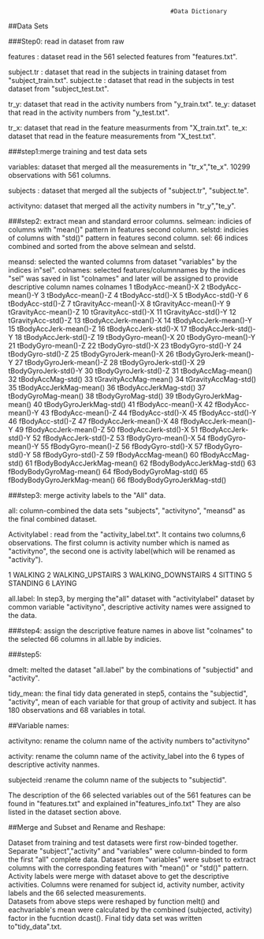                                                   #Data Dictionary

##Data Sets

###Step0: read in dataset from raw

features : dataset read in  the 561 selected features from "features.txt".

subject.tr : dataset that read in the subjects in training dataset from "subject_train.txt".
subject.te : dataset that read in the subjects in test dataset from "subject_test.txt".

tr_y: dataset that read in the activity numbers from "y_train.txt".
te_y: dataset that read in the activity numbers from "y_test.txt".

tr_x: dataset that read in the feature measurments from "X_train.txt".
te_x: dataset that read in the feature measurements from "X_test.txt".

###step1:merge training and test data sets

variables: dataset that merged all the measurements in "tr_x","te_x". 10299 observations with 561 columns.

subjects : dataset that merged all the subjects of "subject.tr", "subject.te".

activityno: dataset that merged all the activity numbers in "tr_y","te_y".

###step2: extract mean and standard erroor columns.
selmean: indicies of columns with "mean()" pattern in features second column.
selstd:  indicies of columns with "std()" pattern in features second column.
sel: 66 indices combined and sorted from the above selmean and selstd.

meansd: selected the wanted columns from dataset "variables" by the indices in"sel".
colnames: selected features/columnnames by the indices "sel" was saved in list "colnames" and later will be 
assigned to provide descriptive column names
                     colnames
1            tBodyAcc-mean()-X
2            tBodyAcc-mean()-Y
3            tBodyAcc-mean()-Z
4             tBodyAcc-std()-X
5             tBodyAcc-std()-Y
6             tBodyAcc-std()-Z
7         tGravityAcc-mean()-X
8         tGravityAcc-mean()-Y
9         tGravityAcc-mean()-Z
10         tGravityAcc-std()-X
11         tGravityAcc-std()-Y
12         tGravityAcc-std()-Z
13       tBodyAccJerk-mean()-X
14       tBodyAccJerk-mean()-Y
15       tBodyAccJerk-mean()-Z
16        tBodyAccJerk-std()-X
17        tBodyAccJerk-std()-Y
18        tBodyAccJerk-std()-Z
19          tBodyGyro-mean()-X
20          tBodyGyro-mean()-Y
21          tBodyGyro-mean()-Z
22           tBodyGyro-std()-X
23           tBodyGyro-std()-Y
24           tBodyGyro-std()-Z
25      tBodyGyroJerk-mean()-X
26      tBodyGyroJerk-mean()-Y
27      tBodyGyroJerk-mean()-Z
28       tBodyGyroJerk-std()-X
29       tBodyGyroJerk-std()-Y
30       tBodyGyroJerk-std()-Z
31          tBodyAccMag-mean()
32           tBodyAccMag-std()
33       tGravityAccMag-mean()
34        tGravityAccMag-std()
35      tBodyAccJerkMag-mean()
36       tBodyAccJerkMag-std()
37         tBodyGyroMag-mean()
38          tBodyGyroMag-std()
39     tBodyGyroJerkMag-mean()
40      tBodyGyroJerkMag-std()
41           fBodyAcc-mean()-X
42           fBodyAcc-mean()-Y
43           fBodyAcc-mean()-Z
44            fBodyAcc-std()-X
45            fBodyAcc-std()-Y
46            fBodyAcc-std()-Z
47       fBodyAccJerk-mean()-X
48       fBodyAccJerk-mean()-Y
49       fBodyAccJerk-mean()-Z
50        fBodyAccJerk-std()-X
51        fBodyAccJerk-std()-Y
52        fBodyAccJerk-std()-Z
53          fBodyGyro-mean()-X
54          fBodyGyro-mean()-Y
55          fBodyGyro-mean()-Z
56           fBodyGyro-std()-X
57           fBodyGyro-std()-Y
58           fBodyGyro-std()-Z
59          fBodyAccMag-mean()
60           fBodyAccMag-std()
61  fBodyBodyAccJerkMag-mean()
62   fBodyBodyAccJerkMag-std()
63     fBodyBodyGyroMag-mean()
64      fBodyBodyGyroMag-std()
65 fBodyBodyGyroJerkMag-mean()
66  fBodyBodyGyroJerkMag-std()

###step3: merge activity labels to the "All" data.

all: column-combined the data sets "subjects", "activityno", "meansd" as the final combined dataset.

Activitylabel : read from the "activity_label.txt". It contains two columns,6 observations.
The first column is activity number which is named as "activityno", the second one is activity label(which will be renamed as "activity").

1 WALKING
2 WALKING_UPSTAIRS
3 WALKING_DOWNSTAIRS
4 SITTING
5 STANDING
6 LAYING

all.label: In step3, by merging the"all" dataset with "activitylabel" dataset by common variable "activityno", descriptive activity names were assigned to the data.  

###step4: assign the descriptive feature names in above list "colnames" to the selected 66 columns in all.lable by indicies.

###step5:

dmelt: melted the dataset "all.label" by the combinations of "subjectid" and "activity".

tidy_mean: the final tidy data generated in step5, contains the "subjectid", "activity", mean of each variable for that group of activity and subject. It has 180 observations and 68 variables in total.

##Variable names:

activityno:  rename the column name of the activity numbers to"activityno"

activity:  rename the column name of the activity_label into the 6 types of descriptive activity nanmes.

subjecteid :rename the column name of the subjects to "subjectid".


The description of the 66 selected variables out of the 561 features can be found in "features.txt" and explained in"features_info.txt"
They are also listed in the dataset section above.


##Merge and Subset and Rename and Reshape:

Dataset from training and test datasets were first row-binded together.
Separate "subject","activity" and "variables" were column-binded to form the first "all" complete data.
Dataset from "variables" were subset to extract columns with the corresponding features with "mean()" or "std()" pattern.
Activity labels were merge with dataset above to get the descriptive activities. 
Columns were renamed for subject id, activity number, activity labels and the 66 selected measurements.  
Datasets from above steps were reshaped by function melt() and eachvariable's mean were calculated by the combined (subjected, activity) factor in the fucntion dcast().
Final tidy data set was written to"tidy_data".txt.


